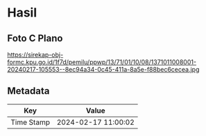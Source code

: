 # Hasil

## Foto C Plano

https://sirekap-obj-formc.kpu.go.id/1f7d/pemilu/ppwp/13/71/01/10/08/1371011008001-20240217-105553--8ec94a34-0c45-411a-8a5e-f88bec6cecea.jpg


## Metadata

| Key        | Value               |
| ---------- | ------------------- |
| Time Stamp | 2024-02-17 11:00:02 |



